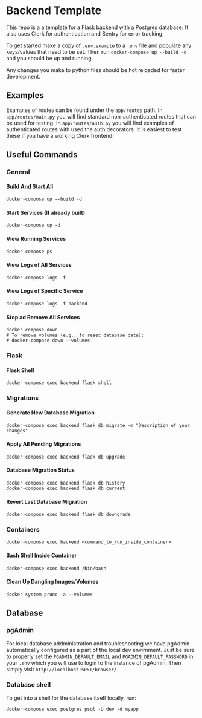 # Backend Template

This repo is a a template for a Flask backend with a Postgres database. 
It also uses Clerk for authentication and Sentry for error tracking.

To get started make a copy of `.env.example` to a `.env` file and populate any keys/values that need to be set.
Then run `docker-compose up --build -d` and you should be up and running. 

Any changes you make to python files should be hot reloaded for faster development. 

## Examples

Examples of routes can be found under the `app/routes` path. In `app/routes/main.py` you will find
standard non-authenticated routes that can be used for testing. In `app/routes/auth.py` you will find examples
of authenticated routes with used the auth decorators. It is easiest to test these if you have a working
Clerk frontend.


## Useful Commands

### General

#### Build And Start All
```
docker-compose up --build -d
```

#### Start Services (If already built)
```
docker-compose up -d
```

#### View Running Services
```
docker-compose ps
```

#### View Logs of All Services
```
docker-compose logs -f
```

#### View Logs of Specific Service
```
docker-compose logs -f backend
```

#### Stop ad Remove All Services
```
docker-compose down
# To remove volumes (e.g., to reset database data):
# docker-compose down --volumes
```

### Flask

#### Flask Shell
```
docker-compose exec backend flask shell
```

### Migrations

#### Generate New Database Migration
```
docker-compose exec backend flask db migrate -m "Description of your changes"
```

#### Apply All Pending Migrations
```
docker-compose exec backend flask db upgrade
```

#### Database Migration Status
```
docker-compose exec backend flask db history
docker-compose exec backend flask db current
```

#### Revert Last Database Migration
```
docker-compose exec backend flask db downgrade
```

### Containers
```
docker-compose exec backend <command_to_run_inside_container>
```

#### Bash Shell Inside Container
```
docker-compose exec backend /bin/bash
```

#### Clean Up Dangling Images/Volumes
```
docker system prune -a --volumes
```

## Database

### pgAdmin

For local database addministration and troubleshooting we have pgAdmin automatically configured 
as a part of the local dev envirnment. Just be sure to properly set the `PGADMIN_DEFAULT_EMAIL`
and `PGADMIN_DEFAULT_PASSWORD` in your `.env` which you will use to login to the instance
of pgAdmin. Then simply visit `http://localhost:5051/browser/`

### Database shell

To get into a shell for the database itself locally, run:

```
docker-compose exec postgres psql -U dev -d myapp
```